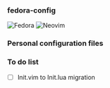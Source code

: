 ### fedora-config
![Fedora](https://img.shields.io/badge/Fedora-294172?style=for-the-badge&logo=fedora&logoColor=white) ![Neovim](https://img.shields.io/badge/NeoVim-%2357A143.svg?&style=for-the-badge&logo=neovim&logoColor=white) 

### Personal configuration files 

### To do list
- [ ] Init.vim to Init.lua migration
